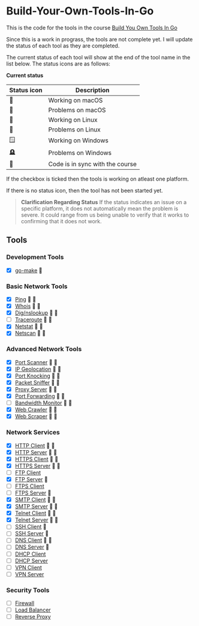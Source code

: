 # Build-Your-Own-Tools-In-Go

This is the code for the tools in the course [Build You Own Tools In Go](https://codedeviate.github.io/aicollection/go-build-your-own-tools.html)

Since this is a work in prograss, the tools are not complete yet. I will update the status of each tool as they are completed.

The current status of each tool will show at the end of the tool name in the list below. The status icons are as follows:

**Current status**

| Status icon   | Description                     |
| ------------- | ------------------------------- |
| :green_apple: | Working on macOS                |
| :apple:       | Problems on macOS               |
| :penguin:     | Working on Linux                |
| :chicken:     | Problems on Linux               |
| :window:      | Working on Windows              |
| :headstone:   | Problems on Windows             |
| :link:        | Code is in sync with the course |

If the checkbox is ticked then the tools is working on atleast one platform.

If there is no status icon, then the tool has not been started yet.

> **Clarification Regarding Status**
> If the status indicates an issue on a specific platform, it does not automatically mean the problem is severe. It could range from us being unable to verify that it works to confirming that it does not work.


## Tools

### Development Tools
- [x] [go-make](./go-make) :green_apple:

### Basic Network Tools
- [x] [Ping](./ping) :penguin: :green_apple:
- [x] [Whois](./whois) :penguin: :green_apple:
- [x] [Dig/nslookup](./dnslookup) :penguin: :green_apple:
- [ ] [Traceroute](./traceroute) :chicken: :apple:
- [x] [Netstat](./netstat) :penguin: :green_apple:
- [x] [Netscan](./netscan) :penguin: :green_apple:

### Advanced Network Tools
- [x] [Port Scanner](./portscanner) :penguin: :green_apple:
- [x] [IP Geolocation](./ipgeolocation) :penguin: :green_apple:
- [x] [Port Knocking](./portknocking) :penguin: :green_apple:
- [x] [Packet Sniffer](./packetsniffer) :penguin: :green_apple:
- [x] [Proxy Server](./proxyserver) :penguin: :green_apple:
- [x] [Port Forwarding](./portforwarding) :penguin: :green_apple:
- [ ] [Bandwidth Monitor](./bandwidthmonitor) :chicken: :apple:
- [x] [Web Crawler](./webcrawler) :penguin: :green_apple:
- [x] [Web Scraper](./webscraper) :penguin: :green_apple:

### Network Services
- [x] [HTTP Client](./httpclient) :penguin: :green_apple:
- [x] [HTTP Server](./httpserver) :penguin: :green_apple:
- [x] [HTTPS Client](./httpsclient) :penguin: :green_apple:
- [x] [HTTPS Server](./httpsserver) :penguin: :green_apple:
- [ ] [FTP Client](./ftpclient)
- [x] [FTP Server](./ftpserver) :green_apple:
- [ ] [FTPS Client](./ftpsclient)
- [ ] [FTPS Server](./ftpsserver) :apple:
- [x] [SMTP Client](./smtpclient) :penguin: :green_apple:
- [x] [SMTP Server](./smtpserver) :penguin: :green_apple:
- [x] [Telnet Client](./telnetclient) :penguin: :green_apple:
- [x] [Telnet Server](./telnetserver) :penguin: :green_apple:
- [ ] [SSH Client](./sshclient) :apple:
- [ ] [SSH Server](./sshserver) :apple:
- [ ] [DNS Client](./dnsclient) :penguin: :apple:
- [ ] [DNS Server](./dnsserver) :apple:
- [ ] [DHCP Client](./dhcpclient)
- [ ] [DHCP Server](./dhcpserver)
- [ ] [VPN Client](./vpnclient)
- [ ] [VPN Server](./vpnserver)

### Security Tools
- [ ] [Firewall](./firewall)
- [ ] [Load Balancer](./loadbalancer)
- [ ] [Reverse Proxy](./reverseproxy)
